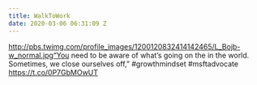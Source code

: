 ```yaml
---
title: WalkToWork
date: 2020-03-06 06:31:09 Z
---
```


 http://pbs.twimg.com/profile_images/1200120832414142465/L_Bojb-w_normal.jpg“You need to be aware of what’s going on the in the world. Sometimes, we close ourselves off,” #growthmindset #msftadvocate https://t.co/0P7GbMOwUT